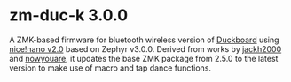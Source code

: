 # zm-duc-k 3.0.0
A ZMK-based firmware for bluetooth wireless version of [Duckboard](https://doodboard.xyz/products/duckboard) using [nice!nano v2.0](https://nicekeyboards.com/nice-nano/) based on Zephyr v3.0.0. Derived from works by [jackh2000](https://github.com/jackh2000/zmk/tree/main/app/boards/shields/duckboard) and [nowyouare](https://github.com/nowyouare/zmk/releases/tag/v1.0), it updates the base ZMK package from 2.5.0 to the latest version to make use of macro and tap dance functions.
